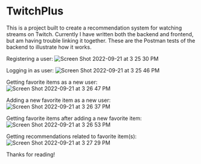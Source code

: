 # TwitchPlus

This is a project built to create a recommendation system for watching streams on Twitch. Currently I have written both the backend and frontend, but am having trouble linking it together. These are the Postman tests of the backend to illustrate how it works.

Registering a user:
![Screen Shot 2022-09-21 at 3 25 30 PM](https://user-images.githubusercontent.com/93807228/191621523-7c733ce7-3e2f-4ac1-9080-e2e6cafddf1c.png)

Logging in as user:
![Screen Shot 2022-09-21 at 3 25 46 PM](https://user-images.githubusercontent.com/93807228/191621584-55d14521-13b9-4a85-8ae7-c82fc1f0e8c3.png)

Getting favorite items as a new user:
![Screen Shot 2022-09-21 at 3 26 47 PM](https://user-images.githubusercontent.com/93807228/191621616-c5434cf3-2090-4735-80c4-c60033df1d84.png)

Adding a new favorite item as a new user:
![Screen Shot 2022-09-21 at 3 26 37 PM](https://user-images.githubusercontent.com/93807228/191621661-286c2bd6-f9e3-40ca-b3ee-49d92e9da20c.png)

Getting favorite items after adding a new favorite item:
![Screen Shot 2022-09-21 at 3 26 53 PM](https://user-images.githubusercontent.com/93807228/191621788-59e7a774-bcbf-49b3-bfdd-20ade39b03bf.png)

Getting recommendations related to favorite item(s):
![Screen Shot 2022-09-21 at 3 27 29 PM](https://user-images.githubusercontent.com/93807228/191621834-dfcb64bb-20b1-4c68-ac55-69a6680c0fbb.png)

Thanks for reading!

